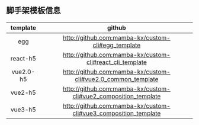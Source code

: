 ## 脚手架模板信息
| template |                    github                    |
| :------: | :------------------------------------------: |
|    egg   |       http://github.com:mamba-kx/custom-cli#egg_template        |
| react-h5 |    http://github.com:mamba-kx/custom-cli#react_cli_template     |
| vue2.0-h5 | http://github.com:mamba-kx/custom-cli#vue2.0_common_template |
| vue2-h5  | http://github.com:mamba-kx/custom-cli#vue2_composition_template |
| vue3-h5  | http://github.com:mamba-kx/custom-cli#vue3_composition_template |
